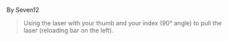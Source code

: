By Seven12

> Using the laser with your thumb and your index (90° angle) to pull the laser (reloading bar on the left).
